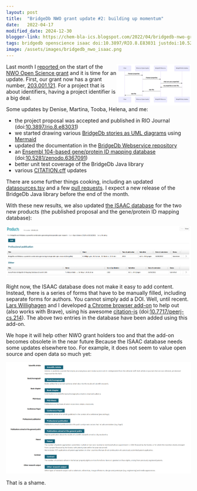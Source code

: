```yaml
---
layout: post
title:  "BridgeDb NWO grant update #2: building up momentum"
date:   2022-04-17
modified_date: 2024-12-30
blogger-link: https://chem-bla-ics.blogspot.com/2022/04/bridgedb-nwo-grant-update-2-building-up.html
tags: bridgedb openscience isaac doi:10.3897/RIO.8.E83031 justdoi:10.5281/ZENODO.6367091 justdoi:10.7717/peerj-cs.214
image: /assets/images/bridgedb_nwo_isaac.png
---
```


<a href="/assets/images/bridgedb_nwo_uml.png"><img src="/assets/images/bridgedb_nwo_uml.png" style="width: 40%; display: block; margin-left: auto; margin-right: auto; float: right"
     alt="UML diagram showing the steps in a BridgeDb webservice call." /></a>
Last month I [reported <i class="fa-solid fa-recycle fa-xs"></i>](https://chem-bla-ics.linkedchemistry.info/2022/03/05/bridgedb-nwo-grant-update-1-first-steps.html) on the start of the
[NWO Open Science grant](https://www.nwo.nl/en/researchprogrammes/open-science/open-science-fund) and it is time for an update. First,
our grant now has a grant number, [203.001.121](https://www.nwo.nl/en/projects/203001121). For a project that is about identifiers,
having a project identifier is a big deal.

Some updates by Denise, Martina, Tooba, Helena, and me:

* the project proposal was accepted and published in RIO Journal (doi:[10.3897/rio.8.e83031](https://doi.org/10.3897/rio.8.e83031))
* we started drawing various [BridgeDb stories as UML diagrams](https://github.com/bridgedb/stories) using
  [Mermaid](https://mermaid-js.github.io/)
* updated the documentation in the [BridgeDb Webservice repository](https://github.com/bridgedb/bridgedb-webservice)
* an [Ensembl 104-based gene/protein ID mapping database](https://github.com/bridgedb/data/commit/172a9c69ef557e7cb065a138f0fc4f5243615188)
  (doi:[10.5281/zenodo.6367091](10.5281/zenodo.6367091))
* better unit test coverage of the BridgeDb Java library
* various [CITATION.cff](https://citation-file-format.github.io/) updates

There are some further things cooking, including an updated [datasources.tsv](https://github.com/bridgedb/datasources) and a few
[pull requests](https://github.com/bridgedb/BridgeDb/pulls). I expect a new release of the BridgeDb Java library before the end of the month.

With these new results, we also updated [the ISAAC database](https://www.isaac.nwo.nl/) for the two new products
(the published proposal and the gene/protein ID mapping database):

![](/assets/images/bridgedb_nwo_isaac.png)

Right now, the ISAAC database does not make it easy to add content. Instead, there is a series of forms that have to be
manually filled, including separate forms for authors. You cannot simply add a DOI. Well, until recent.
[Lars Willighagen](https://orcid.org/0000-0002-4751-4637) and I developed [a Chrome browser add-on](https://chrome.google.com/webstore/detail/isaac-chrome-extension/kiljfbiapahlahhilgcgfkfjnkgggode)
to help out (also works with Brave), using his awesome [citation-js](https://citation.js.org/)
(doi:[10.7717/peerj-cs.214](https://doi.org/10.7717/peerj-cs.214)). The above two entries in the database have
been added using this add-on.

We hope it will help other NWO grant holders too and that the add-on becomes obsolete in the near future Because the ISAAC database needs some updates elsewhere too. For example, it does not seem to value open source and open data so much yet:

![](/assets/images/bridgedb_nwo_isaac_output_types.png)

That is a shame.
